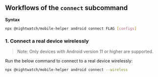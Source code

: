 ## Workflows of the `connect` subcommand

**Syntax**
```sh
npx @nightwatch/mobile-helper android connect FLAG [configs]
```

### 1. Connect a real device wirelessly

> Note: Only devices with Android version 11 or higher are supported.

Run the below command to connect to a real device wirelessly:
```sh
npx @nightwatch/mobile-helper android connect --wireless
```
